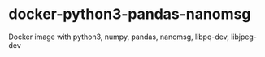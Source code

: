 # docker-python3-pandas-nanomsg
Docker image with python3, numpy, pandas, nanomsg, libpq-dev, libjpeg-dev
